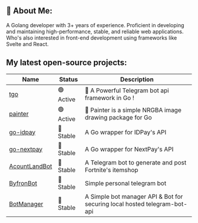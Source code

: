 ## 💫 About Me:

A Golang developer with 3+ years of experience. Proficient in developing and maintaining high-performance, stable, and reliable web applications. Who's also interested in front-end development using frameworks like Svelte and React.

## My latest open-source projects:

| Name                                                       | Status    | Description                                                               |
| ---------------------------------------------------------- | --------- | ------------------------------------------------------------------------- |
| [tgo](https://github.com/haashemi/tgo)                     | 🟢 Active | 🤖 A Powerful Telegram bot api framework in Go !                          |
| [painter](https://github.com/haashemi/painter)             | 🟢 Active | 🎨 Painter is a simple NRGBA image drawing package for Go                 |
| [go-idpay](https://github.com/haashemi/go-idpay)           | 🔵 Stable | A Go wrapper for IDPay's API                                              |
| [go-nextpay](https://github.com/haashemi/go-nextpay)       | 🔵 Stable | A Go wrapper for NextPay's API                                            |
| [AcountLandBot](https://github.com/haashemi/AcountLandBot) | 🔵 Stable | A Telegram bot to generate and post Fortnite's itemshop                   |
| [ByfronBot](https://github.com/haashemi/ByfronBot)         | 🔵 Stable | Simple personal telegram bot                                              |
| [BotManager](https://github.com/haashemi/BotManager)       | 🔵 Stable | A Simple bot manager API & Bot for securing local hosted telegram-bot-api |
